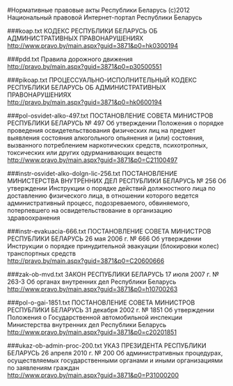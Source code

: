 #Нормативные правовые акты Республики Беларусь
(с)2012 Национальный правовой Интернет-портал Республики Беларусь

###koap.txt
КОДЕКС РЕСПУБЛИКИ БЕЛАРУСЬ ОБ АДМИНИСТРАТИВНЫХ ПРАВОНАРУШЕНИЯХ  
<http://www.pravo.by/main.aspx?guid=3871&p0=hk0300194>

###pdd.txt
Правила дорожного движения  
<http://pravo.by/main.aspx?guid=3871&p0=p30500551>

###pikoap.txt
ПРОЦЕССУАЛЬНО-ИСПОЛНИТЕЛЬНЫЙ КОДЕКС РЕСПУБЛИКИ БЕЛАРУСЬ ОБ АДМИНИСТРАТИВНЫХ ПРАВОНАРУШЕНИЯХ  
<http://pravo.by/main.aspx?guid=3871&p0=hk0600194>

###pol-osvidet-alko-497.txt
ПОСТАНОВЛЕНИЕ СОВЕТА МИНИСТРОВ РЕСПУБЛИКИ БЕЛАРУСЬ № 497
Об утверждении Положения о порядке проведения освидетельствования физических лиц на предмет 
выявления состояния алкогольного опьянения и (или) состояния, вызванного потреблением наркотических средств, 
психотропных, токсических или других одурманивающих веществ  
<http://www.pravo.by/main.aspx?guid=3871&p0=C21100497>

###instr-osvidet-alko-dolgn-lic-256.txt
ПОСТАНОВЛЕНИЕ МИНИСТЕРСТВА ВНУТРЕННИХ ДЕЛ РЕСПУБЛИКИ БЕЛАРУСЬ № 256
Об утверждении Инструкции о порядке действий должностного лица по доставлению физического лица, 
в отношении которого ведется административный процесс, подозреваемого, обвиняемого, 
потерпевшего на освидетельствование в организацию здравоохранения

###instr-evakuacia-666.txt
ПОСТАНОВЛЕНИЕ СОВЕТА МИНИСТРОВ РЕСПУБЛИКИ БЕЛАРУСЬ 26 мая 2006 г. № 666
Об утверждении Инструкции о порядке принудительной эвакуации (блокировки колес) транспортных средств  
<http://pravo.by/main.aspx?guid=3871&p0=C20600666>

###zak-ob-mvd.txt
ЗАКОН РЕСПУБЛИКИ БЕЛАРУСЬ 17 июля 2007 г. № 263-З
Об органах внутренних дел Республики Беларусь  
<http://www.pravo.by/main.aspx?guid=3871&p0=h10700263>

###pol-o-gai-1851.txt
ПОСТАНОВЛЕНИЕ СОВЕТА МИНИСТРОВ РЕСПУБЛИКИ БЕЛАРУСЬ 31 декабря 2002 г. № 1851
Об утверждении Положения о Государственной автомобильной инспекции Министерства внутренних дел Республики Беларусь  
<http://www.pravo.by/main.aspx?guid=3871&p0=c20201851>

###ukaz-ob-admin-proc-200.txt
УКАЗ ПРЕЗИДЕНТА РЕСПУБЛИКИ БЕЛАРУСЬ 26 апреля 2010 г. № 200
Об административных процедурах, осуществляемых государственными органами и иными организациями по заявлениям граждан  
<http://www.pravo.by/main.aspx?guid=3871&p0=P31000200>

